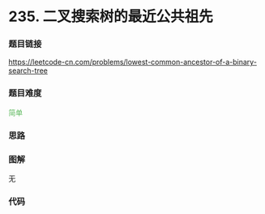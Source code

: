 # 235. 二叉搜索树的最近公共祖先

### 题目链接

https://leetcode-cn.com/problems/lowest-common-ancestor-of-a-binary-search-tree

### 题目难度

<font color=#5CB85C>简单</font>

### 思路



### 图解

无

### 代码

```python
```